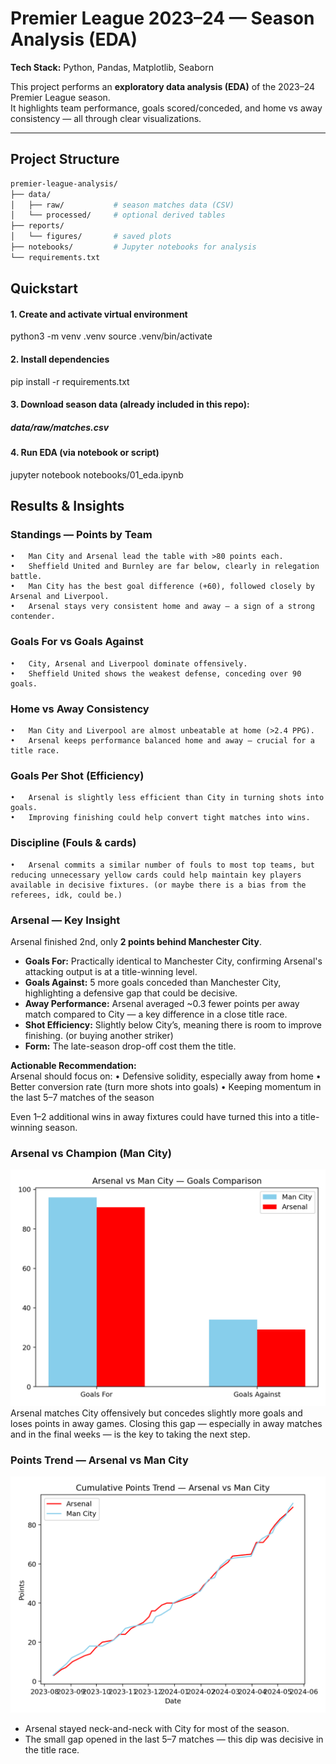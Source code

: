 # Premier League 2023–24 — Season Analysis (EDA)

**Tech Stack:** Python, Pandas, Matplotlib, Seaborn  

This project performs an **exploratory data analysis (EDA)** of the 2023–24 Premier League season.  
It highlights team performance, goals scored/conceded, and home vs away consistency — all through clear visualizations.

---

## Project Structure
```bash
premier-league-analysis/
├── data/
│   ├── raw/           # season matches data (CSV)
│   └── processed/     # optional derived tables
├── reports/
│   └── figures/       # saved plots
├── notebooks/         # Jupyter notebooks for analysis
└── requirements.txt
```
## Quickstart 
#### 1. Create and activate virtual environment
python3 -m venv .venv
source .venv/bin/activate

#### 2. Install dependencies
pip install -r requirements.txt

#### 3. Download season data (already included in this repo):
##### data/raw/matches.csv

#### 4. Run EDA (via notebook or script)
jupyter notebook notebooks/01_eda.ipynb

## Results & Insights 

### Standings — Points by Team
	•	Man City and Arsenal lead the table with >80 points each.
	•	Sheffield United and Burnley are far below, clearly in relegation battle.
	•	Man City has the best goal difference (+60), followed closely by Arsenal and Liverpool.
	•	Arsenal stays very consistent home and away — a sign of a strong contender.

### Goals For vs Goals Against
	•	City, Arsenal and Liverpool dominate offensively.
	•	Sheffield United shows the weakest defense, conceding over 90 goals.

### Home vs Away Consistency
	•	Man City and Liverpool are almost unbeatable at home (>2.4 PPG).
	•	Arsenal keeps performance balanced home and away — crucial for a title race.


### Goals Per Shot (Efficiency)
	•	Arsenal is slightly less efficient than City in turning shots into goals.
	•	Improving finishing could help convert tight matches into wins.

### Discipline (Fouls & cards)
	•	Arsenal commits a similar number of fouls to most top teams, but reducing unnecessary yellow cards could help maintain key players available in decisive fixtures. (or maybe there is a bias from the referees, idk, could be.)

### Arsenal — Key Insight

Arsenal finished 2nd, only **2 points behind Manchester City**.

- **Goals For:** Practically identical to Manchester City, confirming Arsenal's attacking output is at a title-winning level.
- **Goals Against:** 5 more goals conceded than Manchester City, highlighting a defensive gap that could be decisive.
- **Away Performance:** Arsenal averaged ~0.3 fewer points per away match compared to City — a key difference in a close title race.
- **Shot Efficiency:** Slightly below City’s, meaning there is room to improve finishing. (or buying another striker)
- **Form:** The late-season drop-off cost them the title.

**Actionable Recommendation:**  
Arsenal should focus on:
	•	Defensive solidity, especially away from home
	•	Better conversion rate (turn more shots into goals)
	•	Keeping momentum in the last 5–7 matches of the season

Even 1–2 additional wins in away fixtures could have turned this into a title-winning season.

### Arsenal vs Champion (Man City)

![Arsenal vs Leader](reports/figures/arsenal_vs_leader.png)
Arsenal matches City offensively but concedes slightly more goals and loses points in away games.
Closing this gap — especially in away matches and in the final weeks — is the key to taking the next step.

### Points Trend — Arsenal vs Man City
![Points Trend](reports/figures/points_trend.png)

- Arsenal stayed neck-and-neck with City for most of the season.
- The small gap opened in the last 5–7 matches — this dip was decisive in the title race.